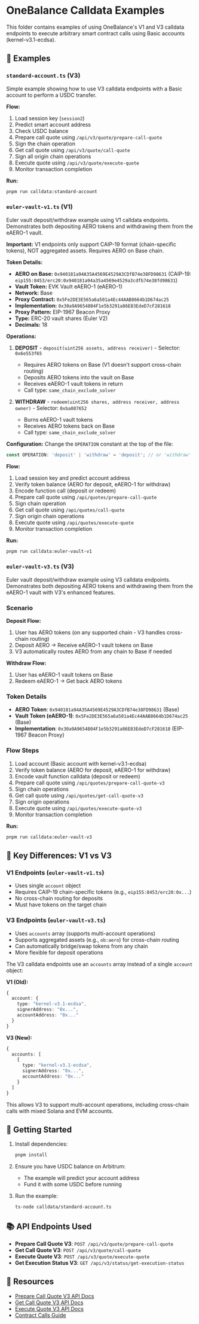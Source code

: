 # OneBalance Calldata Examples

This folder contains examples of using OneBalance's V1 and V3 calldata endpoints to execute arbitrary smart contract calls using Basic accounts (kernel-v3.1-ecdsa).

## 📁 Examples

### `standard-account.ts` (V3)

Simple example showing how to use V3 calldata endpoints with a Basic account to perform a USDC transfer.

**Flow:**
1. Load session key (`session2`)
2. Predict smart account address
3. Check USDC balance
4. Prepare call quote using `/api/v3/quote/prepare-call-quote`
5. Sign the chain operation
6. Get call quote using `/api/v3/quote/call-quote`
7. Sign all origin chain operations
8. Execute quote using `/api/v3/quote/execute-quote`
9. Monitor transaction completion

**Run:**
```bash
pnpm run calldata:standard-account
```

### `euler-vault-v1.ts` (V1)

Euler vault deposit/withdraw example using V1 calldata endpoints. Demonstrates both depositing AERO tokens and withdrawing them from the eAERO-1 vault.

**Important:** V1 endpoints only support CAIP-19 format (chain-specific tokens), NOT aggregated assets. Requires AERO on Base chain.

**Token Details:**
- **AERO on Base:** `0x940181a94A35A4569E4529A3CDfB74e38FD98631` (CAIP-19: `eip155:8453/erc20:0x940181a94a35a4569e4529a3cdfb74e38fd98631`)
- **Vault Token:** EVK Vault eAERO-1 (eAERO-1)
- **Network:** Base
- **Proxy Contract:** `0x5Fe2DE3E565a6a501a4Ec44AAB8664b1D674ac25`
- **Implementation:** `0x30a9A9654804F1e5b3291a86E83EdeD7cF281618`
- **Proxy Pattern:** EIP-1967 Beacon Proxy
- **Type:** ERC-20 vault shares (Euler V2)
- **Decimals:** 18

**Operations:**
1. **DEPOSIT** - `deposit(uint256 assets, address receiver)` - Selector: `0x6e553f65`
   - Requires AERO tokens on Base (V1 doesn't support cross-chain routing)
   - Deposits AERO tokens into the vault on Base
   - Receives eAERO-1 vault tokens in return
   - Call type: `same_chain_exclude_solver`
   
2. **WITHDRAW** - `redeem(uint256 shares, address receiver, address owner)` - Selector: `0xba087652`
   - Burns eAERO-1 vault tokens
   - Receives AERO tokens back on Base
   - Call type: `same_chain_exclude_solver`

**Configuration:**
Change the `OPERATION` constant at the top of the file:
```typescript
const OPERATION: 'deposit' | 'withdraw' = 'deposit'; // or 'withdraw'
```

**Flow:**
1. Load session key and predict account address
2. Verify token balance (AERO for deposit, eAERO-1 for withdraw)
3. Encode function call (deposit or redeem)
4. Prepare call quote using `/api/quotes/prepare-call-quote`
5. Sign chain operation
6. Get call quote using `/api/quotes/call-quote`
7. Sign origin chain operations
8. Execute quote using `/api/quotes/execute-quote`
9. Monitor transaction completion

**Run:**
```bash
pnpm run calldata:euler-vault-v1
```

### `euler-vault-v3.ts` (V3)

Euler vault deposit/withdraw example using V3 calldata endpoints. Demonstrates both depositing AERO tokens and withdrawing them from the eAERO-1 vault with V3's enhanced features.

### Scenario

**Deposit Flow:**
1. User has AERO tokens (on any supported chain - V3 handles cross-chain routing)
2. Deposit AERO → Receive eAERO-1 vault tokens on Base
3. V3 automatically routes AERO from any chain to Base if needed

**Withdraw Flow:**
1. User has eAERO-1 vault tokens on Base
2. Redeem eAERO-1 → Get back AERO tokens

### Token Details
- **AERO Token**: `0x940181a94A35A4569E4529A3CDfB74e38FD98631` (Base)
- **Vault Token (eAERO-1)**: `0x5Fe2DE3E565a6a501a4Ec44AAB8664b1D674ac25` (Base)
- **Implementation**: `0x30a9A9654804F1e5b3291a86E83EdeD7cF281618` (EIP-1967 Beacon Proxy)

### Flow Steps

1. Load account (Basic account with kernel-v3.1-ecdsa)
2. Verify token balance (AERO for deposit, eAERO-1 for withdraw)
3. Encode vault function calldata (deposit or redeem)
4. Prepare call quote using `/api/quotes/prepare-call-quote-v3`
5. Sign chain operations
6. Get call quote using `/api/quotes/get-call-quote-v3`
7. Sign origin operations
8. Execute quote using `/api/quotes/execute-quote-v3`
9. Monitor transaction completion

**Run:**
```bash
pnpm run calldata:euler-vault-v3
```

## 🔑 Key Differences: V1 vs V3

### V1 Endpoints (`euler-vault-v1.ts`)
- Uses single `account` object
- Requires CAIP-19 chain-specific tokens (e.g., `eip155:8453/erc20:0x...`)
- No cross-chain routing for deposits
- Must have tokens on the target chain

### V3 Endpoints (`euler-vault-v3.ts`)
- Uses `accounts` array (supports multi-account operations)
- Supports aggregated assets (e.g., `ob:aero`) for cross-chain routing
- Can automatically bridge/swap tokens from any chain
- More flexible for deposit operations

The V3 calldata endpoints use an `accounts` array instead of a single `account` object:

**V1 (Old):**
```typescript
{
  account: {
    type: "kernel-v3.1-ecdsa",
    signerAddress: "0x...",
    accountAddress: "0x..."
  }
}
```

**V3 (New):**
```typescript
{
  accounts: [
    {
      type: "kernel-v3.1-ecdsa",
      signerAddress: "0x...",
      accountAddress: "0x..."
    }
  ]
}
```

This allows V3 to support multi-account operations, including cross-chain calls with mixed Solana and EVM accounts.

## 🚀 Getting Started

1. Install dependencies:
   ```bash
   pnpm install
   ```

2. Ensure you have USDC balance on Arbitrum:
   - The example will predict your account address
   - Fund it with some USDC before running

3. Run the example:
   ```bash
   ts-node calldata/standard-account.ts
   ```

## 📚 API Endpoints Used

- **Prepare Call Quote V3**: `POST /api/v3/quote/prepare-call-quote`
- **Get Call Quote V3**: `POST /api/v3/quote/call-quote`
- **Execute Quote V3**: `POST /api/v3/quote/execute-quote`
- **Get Execution Status V3**: `GET /api/v3/status/get-execution-status`

## 🔗 Resources

- [Prepare Call Quote V3 API Docs](https://docs.onebalance.io/api-reference/quotes/prepare-call-quote-v3)
- [Get Call Quote V3 API Docs](https://docs.onebalance.io/api-reference/quotes/get-call-quote-v3)
- [Execute Quote V3 API Docs](https://docs.onebalance.io/api-reference/quotes/execute-quote-v3)
- [Contract Calls Guide](https://docs.onebalance.io/guides/contract-calls/overview)

